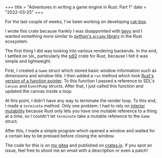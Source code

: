 +++
title = "Adventures in writing a game engine in Rust: Part 1"
date = "2022-03-25"
+++

For the last couple of weeks, I've been working on developing [cat-box](https://crates.io/crates/cat-box/).

I wrote this crate because frankly I was disappointed with [bevy](https://crates.io/crates/bevy) and I wanted something more similar to [python's `arcade` library](https://arcade.academy/) in the Rust ecosystem.

The first thing I did was looking into various rendering backends. In the end, I settled on `SDL`, particularly the [sdl2](https://crates.io/crates/sdl2) crate for Rust, because I felt it was simple and lightweight.

First, I created a `Game` struct which stored basic window information such as dimensions and window title. I then added a `run` method which took [Rust's version of a function pointer](https://doc.rust-lang.org/std/ops/trait.Fn.html). To this function I passed a reference to SDL's `Canvas` and `EventPump` structs. After that, I just called this function and updated the canvas inside a loop.

At this point, I didn't have any way to terminate the render loop. To this end, I made a `terminate` method. Only one problem: I had to rely on [interior mutability](https://doc.rust-lang.org/reference/interior-mutability.html) because Rust only lets you have one mutable reference to a thing at a time, so I couldn't let `terminate` take a mutable reference to the `Game` struct.

After this, I made a simple program which opened a window and waited for a certain key to be pressed before closing the window.

The code for this is on [my gitea](https://git.karx.xyz/karx/catbox) and published on [crates.io](https://crates.io/crates/cat-box). If you spot an issue, feel free to shoot me an email with a description or even a patch! 
